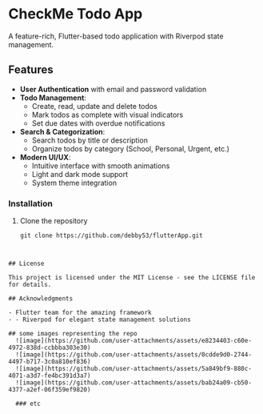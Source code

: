 # CheckMe Todo App

A feature-rich, Flutter-based todo application with Riverpod state management.

## Features

- **User Authentication** with email and password validation
- **Todo Management**:
  - Create, read, update and delete todos
  - Mark todos as complete with visual indicators
  - Set due dates with overdue notifications
- **Search & Categorization**:
  - Search todos by title or description
  - Organize todos by category (School, Personal, Urgent, etc.)
- **Modern UI/UX**:
  - Intuitive interface with smooth animations
  - Light and dark mode support
  - System theme integration


### Installation

1. Clone the repository
   ```
   git clone https://github.com/debby53/flutterApp.git
   
```


## License

This project is licensed under the MIT License - see the LICENSE file for details.

## Acknowledgments

- Flutter team for the amazing framework
- - Riverpod for elegant state management solutions

## some images representing the repo
  ![image](https://github.com/user-attachments/assets/e8234403-c60e-4972-838d-ccbbba303e30)
  ![image](https://github.com/user-attachments/assets/0cdde9d0-2744-4497-b717-3c0a810ef836)
  ![image](https://github.com/user-attachments/assets/5a849bf9-880c-4071-a3d7-fe4bc391d3a7)
  ![image](https://github.com/user-attachments/assets/bab24a09-cb50-4377-a2ef-06f359ef9820)

  ### etc




